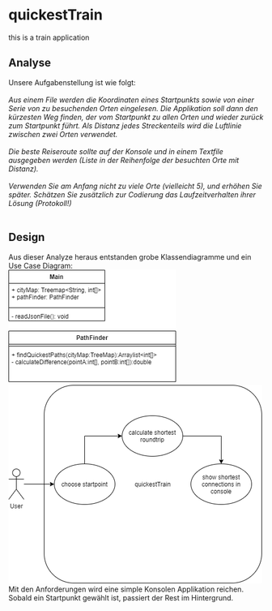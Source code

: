 # quickestTrain
this is a train application
## Analyse
Unsere Aufgabenstellung ist wie folgt:<br><br>
_Aus einem File werden die Koordinaten eines Startpunkts sowie von einer Serie von zu besuchenden Orten eingelesen. Die Applikation soll dann den kürzesten Weg finden, der vom Startpunkt zu allen Orten und wieder zurück zum Startpunkt führt. Als Distanz jedes Streckenteils wird die Luftlinie zwischen zwei Orten verwendet.<br><br>Die beste Reiseroute sollte auf der Konsole und in einem Textfile ausgegeben werden (Liste in der Reihenfolge der besuchten Orte mit Distanz).<br><br>Verwenden Sie am Anfang nicht zu viele Orte (vielleicht 5), und erhöhen Sie später. Schätzen Sie zusätzlich zur Codierung das Laufzeitverhalten ihrer Lösung (Protokoll!)_
<br>
<br>
## Design
Aus dieser Analyze heraus entstanden grobe Klassendiagramme und ein Use Case Diagram:<br>
![ClassDiagram at Kickoff](UML/KickOffClassDiagrams.drawio.png)
<br>
![Use Case Diagram](UML/use%20case.drawio.png)
<br>
Mit den Anforderungen wird eine simple Konsolen Applikation reichen. Sobald ein Startpunkt gewählt ist, passiert der Rest im Hintergrund.<br>

